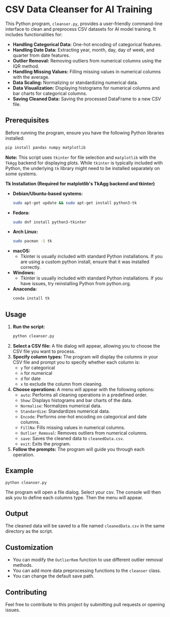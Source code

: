 # CSV Data Cleanser for AI Training

This Python program, `cleanser.py`, provides a user-friendly command-line interface to clean and preprocess CSV datasets for AI model training. It includes functionalities for:

* **Handling Categorical Data:** One-hot encoding of categorical features.
* **Handling Date Data:** Extracting year, month, day, day of week, and quarter from date features.
* **Outlier Removal:** Removing outliers from numerical columns using the IQR method.
* **Handling Missing Values:** Filling missing values in numerical columns with the average.
* **Data Scaling:** Normalizing or standardizing numerical data.
* **Data Visualization:** Displaying histograms for numerical columns and bar charts for categorical columns.
* **Saving Cleaned Data:** Saving the processed DataFrame to a new CSV file.

## Prerequisites

Before running the program, ensure you have the following Python libraries installed:

```bash
pip install pandas numpy matplotlib
```

**Note:** This script uses `tkinter` for file selection and `matplotlib` with the `TkAgg` backend for displaying plots. While `tkinter` is typically included with Python, the underlying `tk` library might need to be installed separately on some systems.

**Tk Installation (Required for matplotlib's TkAgg backend and tkinter)**

* **Debian/Ubuntu-based systems:**
    ```bash
    sudo apt-get update && sudo apt-get install python3-tk
    ```
* **Fedora:**
    ```bash
    sudo dnf install python3-tkinter
    ```
* **Arch Linux:**
    ```bash
    sudo pacman -S tk
    ```
* **macOS:**
    * Tkinter is usually included with standard Python installations. If you are using a custom python install, ensure that it was installed correctly.
* **Windows:**
    * Tkinter is usually included with standard Python installations. If you have issues, try reinstalling Python from python.org.
* **Anaconda:**
    ```bash
    conda install tk
    ```

## Usage

1.  **Run the script:**
    ```bash
    python cleanser.py
    ```
2.  **Select a CSV file:** A file dialog will appear, allowing you to choose the CSV file you want to process.
3.  **Specify column types:** The program will display the columns in your CSV file and prompt you to specify whether each column is:
    * `y` for categorical
    * `n` for numerical
    * `d` for date
    * `x` to exclude the column from cleaning.
4.  **Choose operations:** A menu will appear with the following options:
    * `auto`: Performs all cleaning operations in a predefined order.
    * `Show`: Displays histograms and bar charts of the data.
    * `Normalise`: Normalizes numerical data.
    * `Standardize`: Standardizes numerical data.
    * `Encode`: Performs one-hot encoding on categorical and date columns.
    * `FillNa`: Fills missing values in numerical columns.
    * `Outlier_Removal`: Removes outliers from numerical columns.
    * `save`: Saves the cleaned data to `cleanedData.csv`.
    * `exit`: Exits the program.
5.  **Follow the prompts:** The program will guide you through each operation.

## Example

```
python cleanser.py
```

The program will open a file dialog. Select your csv. The console will then ask you to define each columns type. Then the menu will appear.

## Output

The cleaned data will be saved to a file named `cleanedData.csv` in the same directory as the script.

## Customization

* You can modify the `OutlierRem` function to use different outlier removal methods.
* You can add more data preprocessing functions to the `cleanser` class.
* You can change the default save path.

## Contributing

Feel free to contribute to this project by submitting pull requests or opening issues.
```
